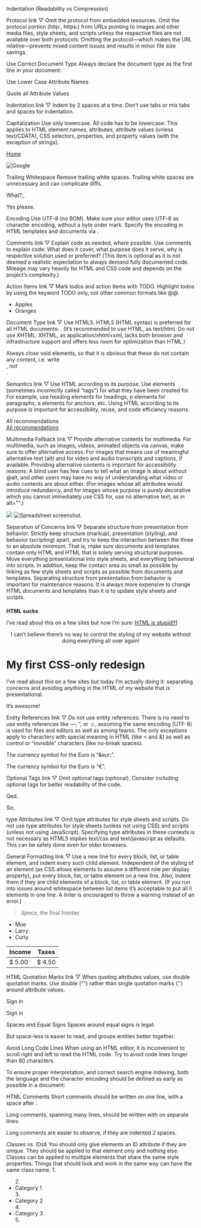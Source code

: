Indentation
(Readability vs Compression)

Protocol
link ▽ Omit the protocol from embedded resources.
Omit the protocol portion (http:, https:) from URLs pointing to images and other media files, style sheets, and scripts unless the respective files are not available over both protocols.
Omitting the protocol—which makes the URL relative—prevents mixed content issues and results in minor file size savings.
<!-- Not recommended -->
<script src="http://www.google.com/js/gweb/analytics/autotrack.js"></script>
<!-- Recommended -->
<script src="//www.google.com/js/gweb/analytics/autotrack.js"></script>


Use Correct Document Type
Always declare the document type as the first line in your document:
<!doctype html>

Use Lower Case Attribute Names

Quote all Attribute Values


Indentation
link ▽ Indent by 2 spaces at a time.
Don’t use tabs or mix tabs and spaces for indentation.

Capitalization
Use only lowercase.
All code has to be lowercase: This applies to HTML element names, attributes, attribute values (unless text/CDATA), CSS selectors, properties, and property values (with the exception of strings).
<!-- Not recommended -->
<A HREF="/">Home</A>
<!-- Recommended -->
<img src="google.png" alt="Google">

Trailing Whitespace
Remove trailing white spaces.
Trailing white spaces are unnecessary and can complicate diffs.
<!-- Not recommended -->
<p>What?_
<!-- Recommended -->
<p>Yes please.

Encoding
Use UTF-8 (no BOM).
Make sure your editor uses UTF-8 as character encoding, without a byte order mark.
Specify the encoding in HTML templates and documents via <meta charset="utf-8">.

Comments
link ▽ Explain code as needed, where possible.
Use comments to explain code: What does it cover, what purpose does it serve, why is respective solution used or preferred?
(This item is optional as it is not deemed a realistic expectation to always demand fully documented code. Mileage may vary heavily for HTML and CSS code and depends on the project’s complexity.)

Action Items
link ▽ Mark todos and action items with TODO.
Highlight todos by using the keyword TODO only, not other common formats like @@.
<!-- TODO: remove optional tags -->
<ul>
  <li>Apples</li>
  <li>Oranges</li>
</ul>


Document Type
link ▽ Use HTML5.
HTML5 (HTML syntax) is preferred for all HTML documents: <!DOCTYPE html>.
(It’s recommended to use HTML, as text/html. Do not use XHTML. XHTML, as application/xhtml+xml, lacks both browser and infrastructure support and offers less room for optimization than HTML.)

Always close void elements, so that it is obvious that these do not contain any content, i.e. write <br />, not <br>.


Semantics
link ▽ Use HTML according to its purpose.
Use elements (sometimes incorrectly called “tags”) for what they have been created for. For example, use heading elements for headings, p elements for paragraphs, a elements for anchors, etc.
Using HTML according to its purpose is important for accessibility, reuse, and code efficiency reasons.
<!-- Not recommended -->
<div onclick="goToRecommendations();">All recommendations</div>
<!-- Recommended -->
<a href="recommendations/">All recommendations</a>

Multimedia Fallback
link ▽ Provide alternative contents for multimedia.
For multimedia, such as images, videos, animated objects via canvas, make sure to offer alternative access. For images that means use of meaningful alternative text (alt) and for video and audio transcripts and captions, if available.
Providing alternative contents is important for accessibility reasons: A blind user has few cues to tell what an image is about without @alt, and other users may have no way of understanding what video or audio contents are about either.
(For images whose alt attributes would introduce redundancy, and for images whose purpose is purely decorative which you cannot immediately use CSS for, use no alternative text, as in alt="".)
<!-- Not recommended -->
<img src="spreadsheet.png">
<!-- Recommended -->
<img src="spreadsheet.png" alt="Spreadsheet screenshot.">

Separation of Concerns
link ▽ Separate structure from presentation from behavior.
Strictly keep structure (markup), presentation (styling), and behavior (scripting) apart, and try to keep the interaction between the three to an absolute minimum.
That is, make sure documents and templates contain only HTML and HTML that is solely serving structural purposes. Move everything presentational into style sheets, and everything behavioral into scripts.
In addition, keep the contact area as small as possible by linking as few style sheets and scripts as possible from documents and templates.
Separating structure from presentation from behavior is important for maintenance reasons. It is always more expensive to change HTML documents and templates than it is to update style sheets and scripts.
<!-- Not recommended -->
<!DOCTYPE html>
<title>HTML sucks</title>
<link rel="stylesheet" href="base.css" media="screen">
<link rel="stylesheet" href="grid.css" media="screen">
<link rel="stylesheet" href="print.css" media="print">
<h1 style="font-size: 1em;">HTML sucks</h1>
<p>I’ve read about this on a few sites but now I’m sure:
  <u>HTML is stupid!!1</u>
<center>I can’t believe there’s no way to control the styling of
  my website without doing everything all over again!</center>
<!-- Recommended -->
<!DOCTYPE html>
<title>My first CSS-only redesign</title>
<link rel="stylesheet" href="default.css">
<h1>My first CSS-only redesign</h1>
<p>I’ve read about this on a few sites but today I’m actually
  doing it: separating concerns and avoiding anything in the HTML of
  my website that is presentational.</p>
<p>It’s awesome!</p>



Entity References
link ▽ Do not use entity references.
There is no need to use entity references like &mdash;, &rdquo;, or &#x263a;, assuming the same encoding (UTF-8) is used for files and editors as well as among teams.
The only exceptions apply to characters with special meaning in HTML (like < and &) as well as control or “invisible” characters (like no-break spaces).
<!-- Not recommended -->
The currency symbol for the Euro is &ldquo;&eur;&rdquo;.
<!-- Recommended -->
The currency symbol for the Euro is “€”.


Optional Tags
link ▽ Omit optional tags (optional).
Consider including optional tags for better readability of the code.
<!-- Not recommended -->
<!DOCTYPE html>
<title>Saving money, saving bytes</title>
<p>Qed.
<!-- Recommended -->
<!DOCTYPE html>
<html>
  <head>
    <title>Spending money, spending bytes</title>
  </head>
  <body>
    <p>Sic.</p>
  </body>
</html>


type Attributes
link ▽ Omit type attributes for style sheets and scripts.
Do not use type attributes for style sheets (unless not using CSS) and scripts (unless not using JavaScript).
Specifying type attributes in these contexts is not necessary as HTML5 implies text/css and text/javascript as defaults. This can be safely done even for older browsers.
<!-- Not recommended -->
<link rel="stylesheet" href="//www.google.com/css/maia.css"
  type="text/css">
<!-- Recommended -->
<link rel="stylesheet" href="//www.google.com/css/maia.css">
<!-- Not recommended -->
<script src="//www.google.com/js/gweb/analytics/autotrack.js"
  type="text/javascript"></script>
<!-- Recommended -->
<script src="//www.google.com/js/gweb/analytics/autotrack.js"></script>


General Formatting
link ▽ Use a new line for every block, list, or table element, and indent every such child element.
Independent of the styling of an element (as CSS allows elements to assume a different role per display property), put every block, list, or table element on a new line.
Also, indent them if they are child elements of a block, list, or table element.
(If you run into issues around whitespace between list items it’s acceptable to put all li elements in one line. A linter is encouraged to throw a warning instead of an error.)
<blockquote>
  <p><em>Space</em>, the final frontier.</p>
</blockquote>
<ul>
  <li>Moe
  <li>Larry
  <li>Curly
</ul>
<table>
  <thead>
    <tr>
      <th scope="col">Income
      <th scope="col">Taxes
  <tbody>
    <tr>
      <td>$ 5.00
      <td>$ 4.50
</table>

HTML Quotation Marks
link ▽ When quoting attributes values, use double quotation marks.
Use double ("") rather than single quotation marks ('') around attribute values.
<!-- Not recommended -->
<a class='maia-button maia-button-secondary'>Sign in</a>
<!-- Recommended -->
<a class="maia-button maia-button-secondary">Sign in</a>


Spaces and Equal Signs
Spaces around equal signs is legal:
<link rel = "stylesheet" href = "styles.css">
But space-less is easier to read, and groups entities better together:
<link rel="stylesheet" href="styles.css">



Avoid Long Code Lines
When using an HTML editor, it is inconvenient to scroll right and left to read the HTML code.
Try to avoid code lines longer than 80 characters.



To ensure proper interpretation, and correct search engine indexing, both the language and the character encoding should be defined as early as possible in a document:
<!DOCTYPE html>
<html lang="en-US">
<head>
  <meta charset="UTF-8">
  <title>HTML5 Syntax and Coding Style</title>
</head>


HTML Comments
Short comments should be written on one line, with a space after <!-- and a space before -->:
<!-- This is a comment -->
Long comments, spanning many lines, should be written with <!-- and --> on separate lines:
<!-- 
  This is a long comment example. This is a long comment example. This is a long comment example.
  This is a long comment example. This is a long comment example. This is a long comment example.
-->
Long comments are easier to observe, if they are indented 2 spaces.


Classes vs. IDs◊
You should only give elements an ID attribute if they are unique. They should be applied to that element only and nothing else. Classes can be applied to multiple elements that share the same style properties. Things that should look and work in the same way can have the same class name.
1.
<ul id="categories">
2.
<li class="item">Category 1</li>
3.
<li class="item">Category 2</li>
4.
<li class="item">Category 3</li>
5.
</ul>


